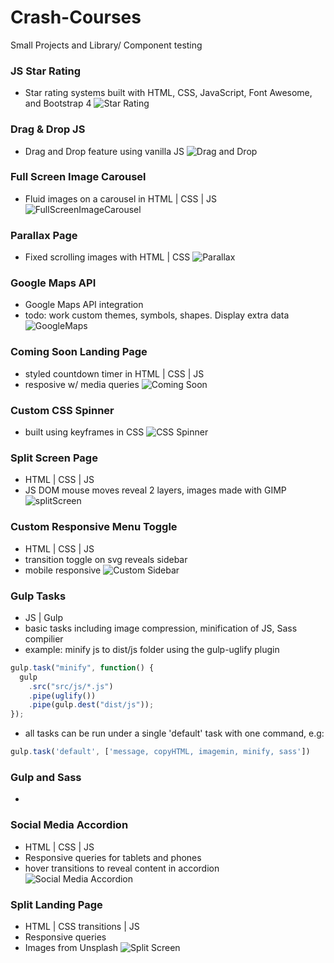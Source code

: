 # Crash-Courses
Small Projects and Library/ Component testing

### JS Star Rating
- Star rating systems built with HTML, CSS, JavaScript, Font Awesome, and Bootstrap 4
![Star Rating](./images/StarRating.png)

### Drag & Drop JS
- Drag and Drop feature using vanilla JS
![Drag and Drop](./images/DragnDrop.png)

### Full Screen Image Carousel
- Fluid images on a carousel in HTML | CSS | JS
![FullScreenImageCarousel](./images/ImgCarousel.png)

### Parallax Page
- Fixed scrolling images with HTML | CSS
![Parallax](./images/parallax.png)

### Google Maps API
- Google Maps API integration
- todo: work custom themes, symbols, shapes. Display extra data
![GoogleMaps](./images/googlemapsapi.png)

### Coming Soon Landing Page
- styled countdown timer in HTML | CSS | JS
- resposive w/ media queries
![Coming Soon](./images/ComingSoon.png)

### Custom CSS Spinner
- built using keyframes in CSS
![CSS Spinner](./images/Spinner.png)

### Split Screen Page
- HTML | CSS | JS
- JS DOM mouse moves reveal 2 layers, images made with GIMP
![splitScreen](./images/splitScreen.png)

### Custom Responsive Menu Toggle
- HTML | CSS | JS
- transition toggle on svg reveals sidebar
- mobile responsive
![Custom Sidebar](./images/Sidebar.png)

### Gulp Tasks
- JS | Gulp
- basic tasks including image compression, minification of JS, Sass compilier
- example: minify js to dist/js folder using the gulp-uglify plugin
```js
gulp.task("minify", function() {
  gulp
    .src("src/js/*.js")
    .pipe(uglify())
    .pipe(gulp.dest("dist/js"));
});
```
- all tasks can be run under a single 'default' task with one command, e.g:
```js
gulp.task('default', ['message, copyHTML, imagemin, minify, sass'])
```

### Gulp and Sass
-

### Social Media Accordion
- HTML | CSS | JS
- Responsive queries for tablets and phones
- hover transitions to reveal content in accordion
![Social Media Accordion](./images/SocialAccordion.png)

### Split Landing Page
- HTML | CSS transitions | JS
- Responsive queries
- Images from Unsplash
![Split Screen](./images/SplitScreenLayout.png)
